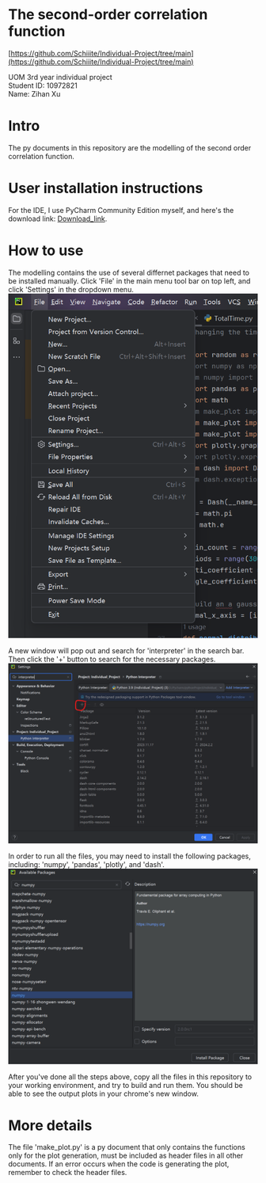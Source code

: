# The second-order correlation function
[https://github.com/Schiiite/Individual-Project/tree/main](https://github.com/Schiiite/Individual-Project/tree/main)  
  
UOM 3rd year individual project  
Student ID: 10972821  
Name: Zihan Xu  

# Intro
The py documents in this repository are the modelling of the second order correlation function. 

# User installation instructions
For the IDE, I use PyCharm Community Edition myself, and here's the download link: [Download_link](https://www.jetbrains.com/pycharm/download/?section=windows).

# How to use
The modelling contains the use of several differnet packages that need to be installed manually. Click 'File' in the main menu tool bar on top left, and click 'Settings' in the dropdown menu.  
![image1](https://github.com/Schiiite/Individual-Project/blob/main/img_folder/1.png)  
  
A new window will pop out and search for 'interpreter' in the search bar. Then click the '+' button to search for the necessary packages. ![image2](https://github.com/Schiiite/Individual-Project/blob/main/img_folder/3.png)  

In order to run all the files, you may need to install the following packages, including: 'numpy', 'pandas', 'plotly', and 'dash'.  
![image3](https://github.com/Schiiite/Individual-Project/blob/main/img_folder/4.png)  

After you've done all the steps above, copy all the files in this repository to your working environment, and try to build and run them. You should be able to see the output plots in your chrome's new window.

# More details
The file 'make_plot.py' is a py document that only contains the functions only for the plot generation, must be included as header files in all other documents. If an error occurs when the code is generating the plot, remember to check the header files.  
